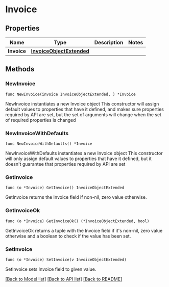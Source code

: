 # Invoice

## Properties

Name | Type | Description | Notes
------------ | ------------- | ------------- | -------------
**Invoice** | [**InvoiceObjectExtended**](InvoiceObjectExtended.md) |  | 

## Methods

### NewInvoice

`func NewInvoice(invoice InvoiceObjectExtended, ) *Invoice`

NewInvoice instantiates a new Invoice object
This constructor will assign default values to properties that have it defined,
and makes sure properties required by API are set, but the set of arguments
will change when the set of required properties is changed

### NewInvoiceWithDefaults

`func NewInvoiceWithDefaults() *Invoice`

NewInvoiceWithDefaults instantiates a new Invoice object
This constructor will only assign default values to properties that have it defined,
but it doesn't guarantee that properties required by API are set

### GetInvoice

`func (o *Invoice) GetInvoice() InvoiceObjectExtended`

GetInvoice returns the Invoice field if non-nil, zero value otherwise.

### GetInvoiceOk

`func (o *Invoice) GetInvoiceOk() (*InvoiceObjectExtended, bool)`

GetInvoiceOk returns a tuple with the Invoice field if it's non-nil, zero value otherwise
and a boolean to check if the value has been set.

### SetInvoice

`func (o *Invoice) SetInvoice(v InvoiceObjectExtended)`

SetInvoice sets Invoice field to given value.



[[Back to Model list]](../README.md#documentation-for-models) [[Back to API list]](../README.md#documentation-for-api-endpoints) [[Back to README]](../README.md)


